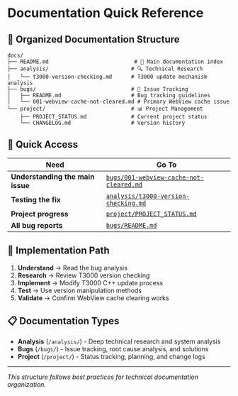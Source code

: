 # Documentation Quick Reference

## 📁 Organized Documentation Structure

```
docs/
├── README.md                           # 📖 Main documentation index
├── analysis/                          # 🔍 Technical Research
│   └── t3000-version-checking.md      # T3000 update mechanism analysis
├── bugs/                              # 🐛 Issue Tracking
│   ├── README.md                      # Bug tracking guidelines
│   └── 001-webview-cache-not-cleared.md # Primary WebView cache issue
└── project/                           # 📊 Project Management
    ├── PROJECT_STATUS.md              # Current project status
    └── CHANGELOG.md                   # Version history
```

## 🎯 Quick Access

| Need | Go To |
|------|--------|
| **Understanding the main issue** | [`bugs/001-webview-cache-not-cleared.md`](bugs/001-webview-cache-not-cleared.md) |
| **Testing the fix** | [`analysis/t3000-version-checking.md`](analysis/t3000-version-checking.md) |
| **Project progress** | [`project/PROJECT_STATUS.md`](project/PROJECT_STATUS.md) |
| **All bug reports** | [`bugs/README.md`](bugs/README.md) |

## 🔧 Implementation Path

1. **Understand** → Read the bug analysis
2. **Research** → Review T3000 version checking
3. **Implement** → Modify T3000 C++ update process
4. **Test** → Use version manipulation methods
5. **Validate** → Confirm WebView cache clearing works

## 📋 Documentation Types

- **Analysis** (`/analysis/`) - Deep technical research and system analysis
- **Bugs** (`/bugs/`) - Issue tracking, root cause analysis, and solutions
- **Project** (`/project/`) - Status tracking, planning, and change logs

---
*This structure follows best practices for technical documentation organization.*
